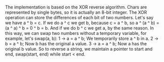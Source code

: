 The implementation is based on the XOR reverse algorithm. Chars are represented by single bytes, so it is actually an 8-bit integer. The XOR operation can store the differences of each bit of two numbers. Let's say we have a ^ b = c. If we do a ^ c we get b, because c = a ^ b, so a ^ (a ^ b) = (a ^ a) ^ b = 0 ^ b = b. And if we do b ^ c we get a, by the same reason. In this way, we can swap two numbers without a temporary variable, for example, let's swap(a, b): 
1 -> a = a ^ b; We temporarily store a ^ b in a. 
2 -> b = a ^ b; Now b has the original a value.
3 -> a = a ^ b; Now a has the original b value.
So to reverse a string, we maintain a pointer to start and end, swap(start, end) while start < end.